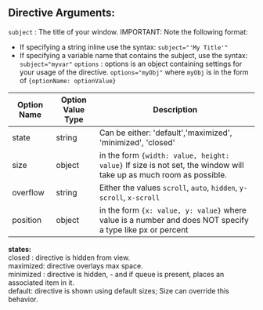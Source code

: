 ## Directive Arguments:  
 `subject` : The title of your window. IMPORTANT: Note the following format:   
   * If specifying a string inline use the syntax: `subject="'My Title'"`  
   * If specifying a variable name that contains the subject, use the syntax: `subject="myvar"`
   `options` : options is an object containing settings for your usage of the directive. `options="myObj"` where `myObj` is in the form of `{optionName: optionValue}`  

   | Option Name  | Option Value Type | Description |
   | ------------- | ------------- | ------------- |  
   | state | string | Can be either: 'default','maximized', 'minimized', 'closed' |
   | size | object | in the form `{width: value, height: value}` If size is not set, the window will take up as much room as possible. |
   | overflow | string | Either the values `scroll`, `auto`, `hidden`, `y-scroll`, `x-scroll`  |
   | position | object | in the form `{x: value, y: value}` where value is a number and does NOT specify a type like px or percent |


  **states:**  
  closed : directive is hidden from view.  
  maximized: directive overlays max space.  
  minimized : directive is hidden, - and if queue is present, places an associated item in it.  
  default: directive is shown using default sizes; Size can override this behavior.  
